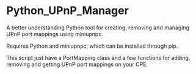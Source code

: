 # Python_UPnP_Manager
A better understanding Python tool for creating, removing and managing UPnP port mappings using miniupnpc.

Requires Python and miniupnpc, which can be installed through pip.

This script just have a PortMapping class and a few functions for adding, removing and getting UPnP port mappings on your CPE.
